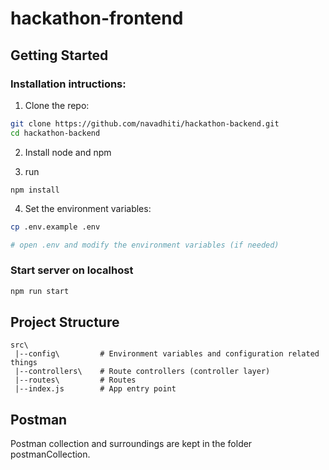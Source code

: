 # hackathon-frontend

## Getting Started

### Installation intructions:

1. Clone the repo:

```bash
git clone https://github.com/navadhiti/hackathon-backend.git
cd hackathon-backend
```

2. Install node and npm

3. run

```
npm install
```

4. Set the environment variables:

```bash
cp .env.example .env

# open .env and modify the environment variables (if needed)
```

### Start server on localhost

```bash
npm run start
```

## Project Structure

```
src\
 |--config\         # Environment variables and configuration related things
 |--controllers\    # Route controllers (controller layer)
 |--routes\         # Routes
 |--index.js        # App entry point
```

## Postman

Postman collection and surroundings are kept in the folder postmanCollection.
